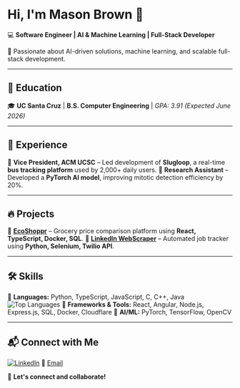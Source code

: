 # Hi, I'm Mason Brown 👋

💻 **Software Engineer | AI & Machine Learning | Full-Stack Developer**

🚀 Passionate about AI-driven solutions, machine learning, and scalable full-stack development.

---

## 📖 Education
🎓 **UC Santa Cruz** | **B.S. Computer Engineering** | *GPA: 3.91 (Expected June 2026)*

---

## 💼 Experience
🔹 **Vice President, ACM UCSC** – Led development of **Slugloop**, a real-time **bus tracking platform** used by 2,000+ daily users.
🔹 **Research Assistant** – Developed a **PyTorch AI model**, improving mitotic detection efficiency by 20%.

---

## 🔥 Projects
🔹 [**EcoShoppr**](https://github.com/yourusername/ecoshoppr) – Grocery price comparison platform using **React, TypeScript, Docker, SQL**.
🔹 [**LinkedIn WebScraper**](https://github.com/yourusername/linkedin-webscraper) – Automated job tracker using **Python, Selenium, Twilio API**.

---

## 🛠 Skills
🔹 **Languages:** Python, TypeScript, JavaScript, C, C++, Java
![Top Languages](https://github-readme-stats.vercel.app/api/top-langs/?username=MasonSBrown&layout=compact&theme=light)
🔹 **Frameworks & Tools:** React, Angular, Node.js, Express.js, SQL, Docker, Cloudflare
🔹 **AI/ML:** PyTorch, TensorFlow, OpenCV

---

## 📬 Connect with Me
[![LinkedIn](https://img.shields.io/badge/LinkedIn-Profile-blue?logo=linkedin)](https://linkedin.com/in/mason-s-brown)
📧 [Email](mailto:650.mason.b@gmail.com)

🚀 **Let's connect and collaborate!**
